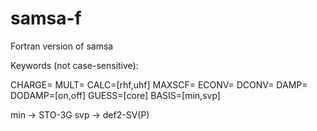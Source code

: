 # samsa-f
Fortran version of samsa

Keywords (not case-sensitive):

CHARGE=<int>
MULT=<int>
CALC=[rhf,uhf]
MAXSCF=<int>
ECONV=<real>
DCONV=<real>
DAMP=<real>
DODAMP=[on,off]
GUESS=[core]
BASIS=[min,svp]


min -> STO-3G
svp -> def2-SV(P)

